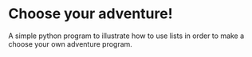 # Choose your adventure!

A simple python program to illustrate how to use lists in order to make a choose your own adventure program. 